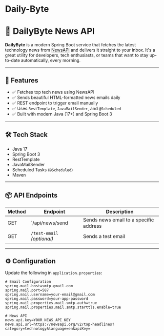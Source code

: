 # Daily-Byte

# 📰 DailyByte News API

**DailyByte** is a modern Spring Boot service that fetches the latest technology news from [NewsAPI](https://newsapi.org) and delivers it straight to your inbox. It's a great utility for developers, tech enthusiasts, or teams that want to stay up-to-date automatically, every morning.

---

## 🚀 Features

- ✅ Fetches top tech news using NewsAPI
- ✅ Sends beautiful HTML-formatted news emails daily
- ✅ REST endpoint to trigger email manually
- ✅ Uses `RestTemplate`, `JavaMailSender`, and `@Scheduled`
- ✅ Built with modern Java (17+) and Spring Boot 3

---

## 🛠️ Tech Stack

- Java 17
- Spring Boot 3
- RestTemplate
- JavaMailSender
- Scheduled Tasks (`@Scheduled`)
- Maven

---

## 📦 API Endpoints

| Method | Endpoint                   |   Description                          |
|--------|----------------------------|----------------------------------------|
| GET    | `/api/news/send            | Sends news email to a specific address |
| GET    | `/test-email` _(optional)_ | Sends a test email                     |

---

## ⚙️ Configuration

Update the following in `application.properties`:

```properties
# Email Configuration
spring.mail.host=smtp.gmail.com
spring.mail.port=587
spring.mail.username=your-email@gmail.com
spring.mail.password=your-app-password
spring.mail.properties.mail.smtp.auth=true
spring.mail.properties.mail.smtp.starttls.enable=true

# News API
news.api.key=YOUR_NEWS_API_KEY
news.api.url=https://newsapi.org/v2/top-headlines?category=technology&language=en&apiKey=
